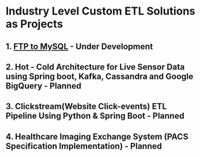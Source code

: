 # Industry Level Custom ETL Solutions as Projects

## 1. [FTP to MySQL](https://github.com/arjun-kadam/ETL-Projects/tree/main/ftpToMySQL) - Under Development

## 2. Hot - Cold Architecture for Live Sensor Data using Spring boot, Kafka, Cassandra and Google BigQuery - Planned

## 3. Clickstream(Website Click-events) ETL Pipeline Using Python & Spring Boot - Planned

## 4. Healthcare Imaging Exchange System (PACS Specification Implementation) - Planned
